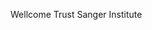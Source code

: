 [//]: # (Created by ./bin/manage_files.pl from ./species/Nippostrongylus_brasiliensis/PRJEB511/Nippostrongylus_brasiliensis_PRJEB511.summary.html on Thu Jun 11 13:44:56 2020)
Wellcome Trust Sanger Institute
